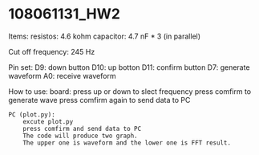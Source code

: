 # 108061131_HW2

Items:
	resistos: 4.6 kohm
	capacitor: 4.7 nF * 3 (in parallel)

Cut off frequency:
	245 Hz

Pin set:
	D9: down button
	D10: up botton
	D11: confirm button
	D7: generate waveform
	A0: receive waveform

How to use:
	board:
		press up or down to slect frequency
		press comfirm to generate wave
		press comfirm again to send data to PC
	
	PC (plot.py):
		excute plot.py
		press comfirm and send data to PC
		The code will produce two graph. 
		The upper one is waveform and the lower one is FFT result.
